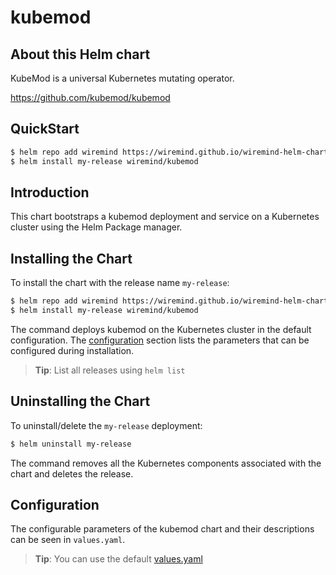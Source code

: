# kubemod

## About this Helm chart

KubeMod is a universal Kubernetes mutating operator.

https://github.com/kubemod/kubemod

## QuickStart

```bash
$ helm repo add wiremind https://wiremind.github.io/wiremind-helm-charts
$ helm install my-release wiremind/kubemod
```

## Introduction

This chart bootstraps a kubemod deployment and service on a Kubernetes cluster using the Helm Package manager.

## Installing the Chart

To install the chart with the release name `my-release`:

```bash
$ helm repo add wiremind https://wiremind.github.io/wiremind-helm-charts
$ helm install my-release wiremind/kubemod
```

The command deploys kubemod on the Kubernetes cluster in the default configuration. The [configuration](#configuration) section lists the parameters that can be configured during installation.

> **Tip**: List all releases using `helm list`

## Uninstalling the Chart

To uninstall/delete the `my-release` deployment:

```bash
$ helm uninstall my-release
```

The command removes all the Kubernetes components associated with the chart and deletes the release.

## Configuration

The configurable parameters of the kubemod chart and their descriptions can be seen in `values.yaml`.

> **Tip**: You can use the default [values.yaml](values.yaml)
